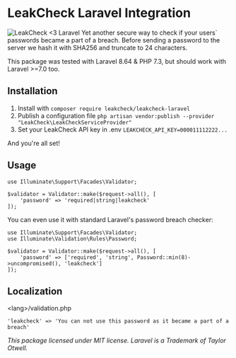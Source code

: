 # LeakCheck Laravel Integration
![LeakCheck <3 Laravel](https://i.imgur.com/cUyDWGX.png)
Yet another secure way to check if your users` passwords became a part of a breach.
Before sending a password to the server we hash it with SHA256 and truncate to 24 characters. 

This package was tested with Laravel 8.64 & PHP 7.3, but should work with Laravel >=7.0 too.

## Installation

 1. Install with `composer require leakcheck/leakcheck-laravel`
 2. Publish a configuration file `php artisan vendor:publish --provider "LeakCheck\LeakCheckServiceProvider"`
 3. Set your LeakCheck API key in .env `LEAKCHECK_API_KEY=000011112222...`

And you're all set!
    
## Usage

    use Illuminate\Support\Facades\Validator;
    
    $validator = Validator::make($request->all(), [
		'password' => 'required|string|leakcheck'
    ]);

You can even use it with standard Laravel's password breach checker:

	use Illuminate\Support\Facades\Validator;
	use Illuminate\Validation\Rules\Password;
	
    $validator = Validator::make($request->all(), [
		'password' => ['required', 'string', Password::min(8)->uncompromised(), 'leakcheck']
    ]);

## Localization

\<lang>/validation.php

    'leakcheck' => 'You can not use this password as it became a part of a breach'

*This package licensed under MIT license. Laravel is a Trademark of Taylor Otwell.* 
